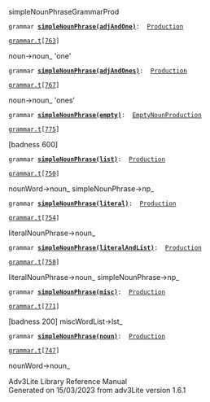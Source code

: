 ---
---
<span class="title">simpleNounPhrase</span><span class="type">GrammarProd</span>

`grammar `**[`simpleNounPhrase(adjAndOne)`](../object/simpleNounPhrase(adjAndOne).html)**` :   `[`Production`](../object/Production.html)

[`grammar.t`](../file/grammar.t.html)`[`[`763`](../source/grammar.t.html#763)`]`

<div class="gramrule">

noun-\>noun\_ 'one'  

</div>

`grammar `**[`simpleNounPhrase(adjAndOnes)`](../object/simpleNounPhrase(adjAndOnes).html)**` :   `[`Production`](../object/Production.html)

[`grammar.t`](../file/grammar.t.html)`[`[`767`](../source/grammar.t.html#767)`]`

<div class="gramrule">

noun-\>noun\_ 'ones'  

</div>

`grammar `**[`simpleNounPhrase(empty)`](../object/simpleNounPhrase(empty).html)**` :   `[`EmptyNounProduction`](../object/EmptyNounProduction.html)

[`grammar.t`](../file/grammar.t.html)`[`[`775`](../source/grammar.t.html#775)`]`

<div class="gramrule">

\[badness 600\]

</div>

`grammar `**[`simpleNounPhrase(list)`](../object/simpleNounPhrase(list).html)**` :   `[`Production`](../object/Production.html)

[`grammar.t`](../file/grammar.t.html)`[`[`750`](../source/grammar.t.html#750)`]`

<div class="gramrule">

nounWord-\>noun\_ simpleNounPhrase-\>np\_  

</div>

`grammar `**[`simpleNounPhrase(literal)`](../object/simpleNounPhrase(literal).html)**` :   `[`Production`](../object/Production.html)

[`grammar.t`](../file/grammar.t.html)`[`[`754`](../source/grammar.t.html#754)`]`

<div class="gramrule">

literalNounPhrase-\>noun\_  

</div>

`grammar `**[`simpleNounPhrase(literalAndList)`](../object/simpleNounPhrase(literalAndList).html)**` :   `[`Production`](../object/Production.html)

[`grammar.t`](../file/grammar.t.html)`[`[`758`](../source/grammar.t.html#758)`]`

<div class="gramrule">

literalNounPhrase-\>noun\_ simpleNounPhrase-\>np\_  

</div>

`grammar `**[`simpleNounPhrase(misc)`](../object/simpleNounPhrase(misc).html)**` :   `[`Production`](../object/Production.html)

[`grammar.t`](../file/grammar.t.html)`[`[`771`](../source/grammar.t.html#771)`]`

<div class="gramrule">

\[badness 200\] miscWordList-\>lst\_

</div>

`grammar `**[`simpleNounPhrase(noun)`](../object/simpleNounPhrase(noun).html)**` :   `[`Production`](../object/Production.html)

[`grammar.t`](../file/grammar.t.html)`[`[`747`](../source/grammar.t.html#747)`]`

<div class="gramrule">

nounWord-\>noun\_

</div>

<div class="ftr">

Adv3Lite Library Reference Manual  
Generated on 15/03/2023 from adv3Lite version 1.6.1

</div>
